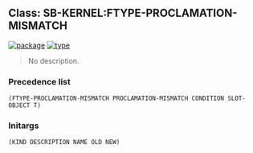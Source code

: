 ## Class: SB-KERNEL:FTYPE-PROCLAMATION-MISMATCH
[![package](https://img.shields.io/badge/Package-SB--KERNEL-5f9ea0.svg?style=social&colorA=999999)](../) [![type](https://img.shields.io/badge/Type-Class-5f9ea0.svg?style=social&colorA=999999)](../#class) 

> No description.

### Precedence list
```
(FTYPE-PROCLAMATION-MISMATCH PROCLAMATION-MISMATCH CONDITION SLOT-OBJECT T)
```
### Initargs
```
(KIND DESCRIPTION NAME OLD NEW)
```
